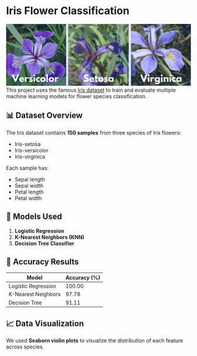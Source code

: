 #  Iris Flower Classification
![Iris Flower Dataset](https://github.com/bhagyalakshmi0207/Iris-Flower-Classification/blob/b50361b225658a428307a8ddfb110e40a7c74ecc/Iris/Iris-Classification.jpg)
This project uses the famous [Iris dataset](https://archive.ics.uci.edu/ml/datasets/iris) to train and evaluate multiple machine learning models for flower species classification.

## 📊 Dataset Overview
The Iris dataset contains **150 samples** from three species of Iris flowers:
- Iris-setosa
- Iris-versicolor
- Iris-virginica

Each sample has:
- Sepal length
- Sepal width
- Petal length
- Petal width

## 🚀 Models Used
1. **Logistic Regression**
2. **K-Nearest Neighbors (KNN)**
3. **Decision Tree Classifier**

## 🎯 Accuracy Results
| Model                 | Accuracy (%) |
|-----------------------|--------------|
| Logistic Regression   | 100.00       |
| K-Nearest Neighbors   | 97.78        |
| Decision Tree         | 91.11        |

## 📈 Data Visualization
We used **Seaborn violin plots** to visualize the distribution of each feature across species.
